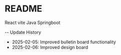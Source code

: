 # README
React vite
Java Springboot

-- Update History
- 2025-02-05: Improved bulletin board functionality
- 2025-02-06: Improved design board